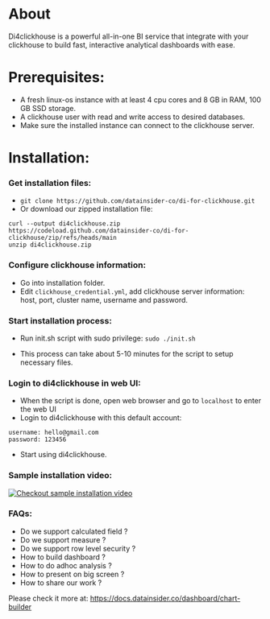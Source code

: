 # About

Di4clickhouse is a powerful all-in-one BI service that integrate with your clickhouse to build fast, interactive
analytical dashboards with ease.

# Prerequisites:

- A fresh linux-os instance with at least 4 cpu cores and 8 GB in RAM, 100 GB SSD storage.
- A clickhouse user with read and write access to desired databases.
- Make sure the installed instance can connect to the clickhouse server.

# Installation:

### Get installation files:

- `git clone https://github.com/datainsider-co/di-for-clickhouse.git`
- Or download our zipped installation file:

```shell
curl --output di4clickhouse.zip https://codeload.github.com/datainsider-co/di-for-clickhouse/zip/refs/heads/main
unzip di4clickhouse.zip
```

### Configure clickhouse information:

- Go into installation folder.
- Edit `clickhouse_credential.yml`, add clickhouse server information: host, port, cluster name, username and password.

### Start installation process:

- Run init.sh script with sudo privilege:
  `sudo ./init.sh`

- This process can take about 5-10 minutes for the script to setup necessary files.

### Login to di4clickhouse in web UI:

- When the script is done, open web browser and go to `localhost` to enter the web UI
- Login to di4clickhouse with this default account:

```shell
username: hello@gmail.com
password: 123456
```

- Start using di4clickhouse.


### Sample installation video:
[![Checkout sample installation video](https://img.youtube.com/vi/VAJBoZ0hdYA/maxresdefault.jpg)](https://youtu.be/VAJBoZ0hdYA)


### FAQs: 

- Do we support calculated field ? 
- Do we support measure ? 
- Do we support row level security ? 
- How to build dashboard ? 
- How to do adhoc analysis ? 
- How to present on big screen ? 
- How to share our work ? 

Please check it more at: https://docs.datainsider.co/dashboard/chart-builder
